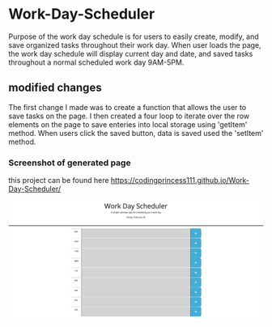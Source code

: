 # Work-Day-Scheduler
Purpose of the work day schedule is for users to easily create, modify, and save organized tasks throughout their work day. When user loads the page, the work day schedule will display current day and date, and saved tasks throughout a normal scheduled work day 9AM-5PM.  

## modified changes
The first change I made was to create a function that allows the user to save tasks on the page. I then created a four loop to iterate over the row elements on the page to save enteries into local storage using 'getItem' method. When users click the saved button, data is saved used the 'setItem' method.

### Screenshot of generated page 

this project can be found here https://codingprincess111.github.io/Work-Day-Scheduler/ 

![screenshot](./work-day-scheduler.png)


